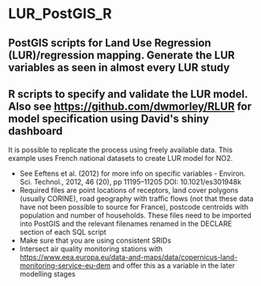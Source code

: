 # LUR_PostGIS_R
## PostGIS scripts for Land Use Regression (LUR)/regression mapping. Generate the LUR variables as seen in almost every LUR study
## R scripts to specify and validate the LUR model.  Also see https://github.com/dwmorley/RLUR for model specification using David's shiny dashboard



It is possible to replicate the process using freely available data.  This example uses French national datasets to create LUR model for NO2. 

 - See Eeftens et al. (2012) for more info on specific variables - Environ. Sci. Technol., 2012, 46 (20), pp 11195–11205 DOI: 10.1021/es301948k
 - Required files are point locations of receptors, land cover polygons (usually CORINE), road geography with traffic flows (not that these data have not been possible to source for France), postcode centroids with population and number of households. These files need to be imported into PostGIS and the relevant filenames renamed in the DECLARE section of each SQL script 
 - Make sure that you are using consistent SRIDs 
 - Intersect air quality monitoring stations with https://www.eea.europa.eu/data-and-maps/data/copernicus-land-monitoring-service-eu-dem and offer this as a variable in the later modelling stages
